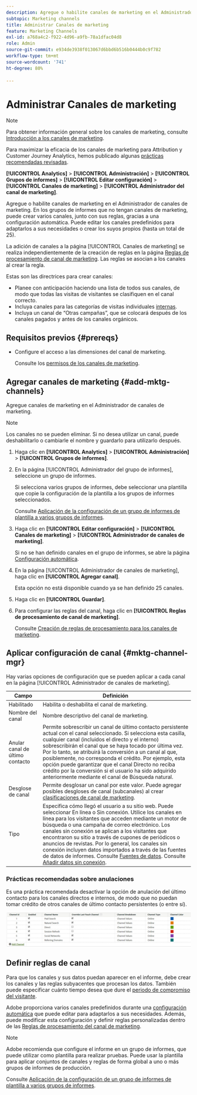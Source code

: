 ```yaml
---
description: Agregue o habilite canales de marketing en el Administrador de canales de marketing. En los grupos de informes que no tengan canales de marketing, puede crear varios canales, junto con sus reglas, gracias a una configuración automática. Puede editar los canales predefinidos para adaptarlos a sus necesidades o crear los suyos propios (hasta un total de 25).
subtopic: Marketing channels
title: Administrar Canales de marketing
feature: Marketing Channels
exl-id: a768a4c2-f922-4d96-a9fb-78a1dfac04d8
role: Admin
source-git-commit: e934de3938f013067d6bbd6b516b0444b0c9f782
workflow-type: tm+mt
source-wordcount: '741'
ht-degree: 80%

---
```


# Administrar Canales de marketing

>[!NOTE]
>
> Para obtener información general sobre los canales de marketing, consulte [Introducción a los canales de marketing](/help/components/c-marketing-channels/c-getting-started-mchannel.md).
>
> Para maximizar la eficacia de los canales de marketing para Attribution y Customer Journey Analytics, hemos publicado algunas [prácticas recomendadas revisadas](/help/components/c-marketing-channels/mchannel-best-practices.md).

**[!UICONTROL Analytics]** > **[!UICONTROL Administración]** > **[!UICONTROL Grupos de informes]** > **[!UICONTROL Editar configuración]** > **[!UICONTROL Canales de marketing]** > **[!UICONTROL Administrador del canal de marketing]**.

Agregue o habilite canales de marketing en el Administrador de canales de marketing. En los grupos de informes que no tengan canales de marketing, puede crear varios canales, junto con sus reglas, gracias a una configuración automática. Puede editar los canales predefinidos para adaptarlos a sus necesidades o crear los suyos propios (hasta un total de 25).

La adición de canales a la página [!UICONTROL Canales de marketing] se realiza independientemente de la creación de reglas en la página [Reglas de procesamiento de canal de marketing](/help/admin/tools/manage-rs/edit-settings/marketing-channels/mc-proc-rules.md). Las reglas se asocian a los canales al crear la regla.

Estas son las directrices para crear canales:

* Planee con anticipación haciendo una lista de todos sus canales, de modo que todas las visitas de visitantes se clasifiquen en el canal correcto.
* Incluya canales para las categorías de visitas individuales [internas](/help/admin/tools/manage-rs/edit-settings/marketing-channels/mc-proc-rules.md).
* Incluya un canal de “Otras campañas”, que se colocará después de los canales pagados y antes de los canales orgánicos.


## Requisitos previos {#prereqs}

* Configure el acceso a las dimensiones del canal de marketing.

  Consulte los [permisos de los canales de marketing](/help/components/c-marketing-channels/c-channel-report-access.md).

## Agregar canales de marketing {#add-mktg-channels}

Agregue canales de marketing en el Administrador de canales de marketing.

>[!NOTE]
>
>Los canales no se pueden eliminar. Si no desea utilizar un canal, puede deshabilitarlo o cambiarle el nombre y guardarlo para utilizarlo después.

1. Haga clic en **[!UICONTROL Analytics]** > **[!UICONTROL Administración]** > **[!UICONTROL Grupos de informes]**.
1. En la página [!UICONTROL Administrador del grupo de informes], seleccione un grupo de informes.

   Si selecciona varios grupos de informes, debe seleccionar una plantilla que copie la configuración de la plantilla a los grupos de informes seleccionados.

   Consulte [Aplicación de la configuración de un grupo de informes de plantilla a varios grupos de informes](/help/components/c-marketing-channels/c-getting-started-mchannel.md).

1. Haga clic en **[!UICONTROL Editar configuración]** > **[!UICONTROL Canales de marketing]** > **[!UICONTROL Administrador de canales de marketing]**.

   Si no se han definido canales en el grupo de informes, se abre la página [Configuración automática](/help/components/c-marketing-channels/c-getting-started-mchannel.md).

1. En la página [!UICONTROL Administrador de canales de marketing], haga clic en **[!UICONTROL Agregar canal]**.

   Esta opción no está disponible cuando ya se han definido 25 canales.

1. Haga clic en **[!UICONTROL Guardar]**.
1. Para configurar las reglas del canal, haga clic en **[!UICONTROL Reglas de procesamiento de canal de marketing]**.

   Consulte [Creación de reglas de procesamiento para los canales de marketing](/help/admin/tools/manage-rs/edit-settings/marketing-channels/mc-proc-rules.md).

## Aplicar configuración de canal {#mktg-channel-mgr}

Hay varias opciones de configuración que se pueden aplicar a cada canal en la página [!UICONTROL Administrador de canales de marketing].

| Campo | Definición |
|--- |--- |
| Habilitado | Habilita o deshabilita el canal de marketing. |
| Nombre del canal | Nombre descriptivo del canal de marketing. |
| Anular canal de último contacto | Permite sobrescribir un canal de último contacto persistente actual con el canal seleccionado. Si selecciona esta casilla, cualquier canal (incluidos el directo y el interno) sobrescribirán el canal que se haya tocado por última vez. Por lo tanto, se atribuirá la conversión a un canal al que, posiblemente, no corresponda el crédito. Por ejemplo, esta opción puede garantizar que el canal Directo no reciba crédito por la conversión si el usuario ha sido adquirido anteriormente mediante el canal de Búsqueda natural. |
| Desglose de canal | Permite desglosar un canal por este valor. Puede agregar posibles desgloses de canal (subcanales) al crear [clasificaciones de canal de marketing](/help/admin/tools/manage-rs/edit-settings/marketing-channels/classifications-mchannel.md). |
| Tipo | Especifica cómo llegó el usuario a su sitio web. Puede seleccionar En línea o Sin conexión. Utilice los canales en línea para los visitantes que acceden mediante un motor de búsqueda o una campaña de correo electrónico. Los canales sin conexión se aplican a los visitantes que encontraron su sitio a través de cupones de periódicos o anuncios de revistas. Por lo general, los canales sin conexión incluyen datos importados a través de las fuentes de datos de informes. Consulte [Fuentes de datos](/help/import/data-sources/overview.md). Consulte [Añadir datos sin conexión](/help/components/c-marketing-channels/c-getting-started-mchannel.md). |

### Prácticas recomendadas sobre anulaciones

Es una práctica recomendada desactivar la opción de anulación del último contacto para los canales directos e internos, de modo que no puedan tomar crédito de otros canales de último contacto persistentes (o entre sí).

![](assets/int-channel2.png)

## Definir reglas de canal

Para que los canales y sus datos puedan aparecer en el informe, debe crear los canales y las reglas subyacentes que procesan los datos. También puede especificar cuánto tiempo desea que dure el [periodo de compromiso del visitante](/help/admin/tools/manage-rs/edit-settings/marketing-channels/visitor-engagement.md).

Adobe proporciona varios canales predefinidos durante una [configuración automática](/help/components/c-marketing-channels/c-getting-started-mchannel.md) que puede editar para adaptarlos a sus necesidades. Además, puede modificar esta configuración y definir reglas personalizadas dentro de las [Reglas de procesamiento del canal de marketing](/help/admin/tools/manage-rs/edit-settings/marketing-channels/mc-proc-rules.md).

>[!NOTE]
>
>Adobe recomienda que configure el informe en un grupo de informes, que puede utilizar como plantilla para realizar pruebas. Puede usar la plantilla para aplicar conjuntos de canales y reglas de forma global a uno o más grupos de informes de producción.
>
>Consulte [Aplicación de la configuración de un grupo de informes de plantilla a varios grupos de informes](/help/components/c-marketing-channels/c-getting-started-mchannel.md).
